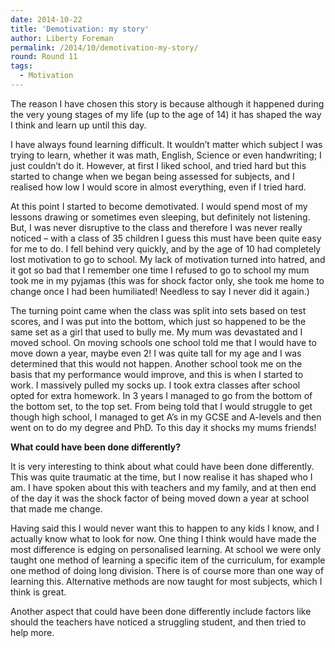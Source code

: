 ```yaml
---
date: 2014-10-22
title: 'Demotivation: my story'
author: Liberty Foreman
permalink: /2014/10/demotivation-my-story/
round: Round 11
tags:
  - Motivation
---
```

The reason I have chosen this story is because although it happened during the very young stages of my life (up to the age of 14) it has shaped the way I think and learn up until this day.

I have always found learning difficult. It wouldn’t matter which subject I was trying to learn, whether it was math, English, Science or even handwriting; I just couldn’t do it. However, at first I liked school, and tried hard but this started to change when we began being assessed for subjects, and I realised how low I would score in almost everything, even if I tried hard.

At this point I started to become demotivated. I would spend most of my lessons drawing or sometimes even sleeping, but definitely not listening. But, I was never disruptive to the class and therefore I was never really noticed – with a class of 35 children I guess this must have been quite easy for me to do. I fell behind very quickly, and by the age of 10 had completely lost motivation to go to school. My lack of motivation turned into hatred, and it got so bad that I remember one time I refused to go to school my mum took me in my pyjamas (this was for shock factor only, she took me home to change once I had been humiliated! Needless to say I never did it again.)

The turning point came when the class was split into sets based on test scores, and I was put into the bottom, which just so happened to be the same set as a girl that used to bully me. My mum was devastated and I moved school. On moving schools one school told me that I would have to move down a year, maybe even 2! I was quite tall for my age and I was determined that this would not happen. Another school took me on the basis that my performance would improve, and this is when I started to work. I massively pulled my socks up. I took extra classes after school opted for extra homework. In 3 years I managed to go from the bottom of the bottom set, to the top set. From being told that I would struggle to get though high school, I managed to get A’s in my GCSE and A-levels and then went on to do my degree and PhD. To this day it shocks my mums friends!

**What could have been done differently?**

It is very interesting to think about what could have been done differently. This was quite traumatic at the time, but I now realise it has shaped who I am. I have spoken about this with teachers and my family, and at then end of the day it was the shock factor of being moved down a year at school that made me change.

Having said this I would never want this to happen to any kids I know, and I actually know what to look for now. One thing I think would have made the most difference is edging on personalised learning. At school we were only taught one method of learning a specific item of the curriculum, for example one method of doing long division. There is of course more than one way of learning this. Alternative methods are now taught for most subjects, which I think is great.

Another aspect that could have been done differently include factors like should the teachers have noticed a struggling student, and then tried to help more.
